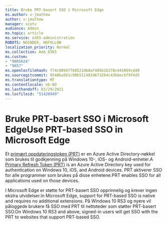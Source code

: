 ```yaml
---
title: Bruke PRT-basert SSO i Microsoft Edge
ms.author: v-jmathew
author: v-jmathew
manager: scotv
audience: Admin
ms.topic: article
ms.service: o365-administration
ROBOTS: NOINDEX, NOFOLLOW
localization_priority: Normal
ms.collection: Adm_O365
ms.custom:
- "9005624"
- "9657"
ms.openlocfilehash: f74c80947f885214b8af48561b278c445069cdd0
ms.sourcegitcommit: 9540ba561c98b511483d6f3264c43bbecbf9f4d5
ms.translationtype: MT
ms.contentlocale: nb-NO
ms.lasthandoff: 03/29/2021
ms.locfileid: "51420949"
---
```

# <a name="use-prt-based-sso-in-microsoft-edge"></a><span data-ttu-id="bde2c-102">Bruke PRT-basert SSO i Microsoft Edge</span><span class="sxs-lookup"><span data-stu-id="bde2c-102">Use PRT-based SSO in Microsoft Edge</span></span>

<span data-ttu-id="bde2c-103">Et [primært oppdateringstoken (PRT)](https://go.microsoft.com/fwlink/?linkid=2133632) er en Azure Active Directory-nøkkel som brukes til godkjenning på Windows 10-, iOS- og Android-enheter.</span><span class="sxs-lookup"><span data-stu-id="bde2c-103">A [Primary Refresh Token (PRT)](https://go.microsoft.com/fwlink/?linkid=2133632) is an Azure Active Directory key used for authentication on Windows 10, iOS, and Android devices.</span></span> <span data-ttu-id="bde2c-104">PRT aktiverer SSO for alle programmer som brukes på disse enhetene.</span><span class="sxs-lookup"><span data-stu-id="bde2c-104">PRT enables SSO for all applications used on those devices.</span></span>

<span data-ttu-id="bde2c-105">I Microsoft Edge er støtte for PRT-basert SSO opprinnelig og krever ingen ekstra utvidelser.</span><span class="sxs-lookup"><span data-stu-id="bde2c-105">In Microsoft Edge, support for PRT-based SSO is native and requires no additional extensions.</span></span> <span data-ttu-id="bde2c-106">På Windows 10 RS3 og nyere vil påloggede brukere få SSO med PRT til nettsteder som støtter PRT-basert SSO.</span><span class="sxs-lookup"><span data-stu-id="bde2c-106">On Windows 10 RS3 and above, signed-in users will get SSO with the PRT to websites that support PRT-based SSO.</span></span>
